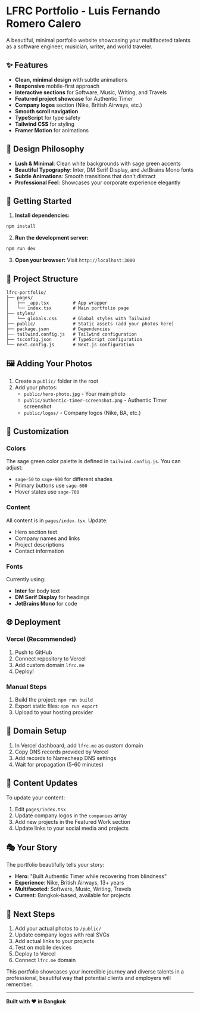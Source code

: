 # LFRC Portfolio - Luis Fernando Romero Calero

A beautiful, minimal portfolio website showcasing your multifaceted talents as a software engineer, musician, writer, and world traveler.

## ✨ Features

- **Clean, minimal design** with subtle animations
- **Responsive** mobile-first approach
- **Interactive sections** for Software, Music, Writing, and Travels
- **Featured project showcase** for Authentic Timer
- **Company logos** section (Nike, British Airways, etc.)
- **Smooth scroll navigation**
- **TypeScript** for type safety
- **Tailwind CSS** for styling
- **Framer Motion** for animations

## 🎨 Design Philosophy

- **Lush & Minimal**: Clean white backgrounds with sage green accents
- **Beautiful Typography**: Inter, DM Serif Display, and JetBrains Mono fonts
- **Subtle Animations**: Smooth transitions that don't distract
- **Professional Feel**: Showcases your corporate experience elegantly

## 🚀 Getting Started

1. **Install dependencies:**
```bash
npm install
```

2. **Run the development server:**
```bash
npm run dev
```

3. **Open your browser:**
Visit `http://localhost:3000`

## 📁 Project Structure

```
lfrc-portfolio/
├── pages/
│   ├── _app.tsx         # App wrapper
│   └── index.tsx        # Main portfolio page
├── styles/
│   └── globals.css      # Global styles with Tailwind
├── public/              # Static assets (add your photos here)
├── package.json         # Dependencies
├── tailwind.config.js   # Tailwind configuration
├── tsconfig.json        # TypeScript configuration
└── next.config.js       # Next.js configuration
```

## 🖼️ Adding Your Photos

1. Create a `public/` folder in the root
2. Add your photos:
   - `public/hero-photo.jpg` - Your main photo
   - `public/authentic-timer-screenshot.png` - Authentic Timer screenshot
   - `public/logos/` - Company logos (Nike, BA, etc.)

## 🎯 Customization

### Colors
The sage green color palette is defined in `tailwind.config.js`. You can adjust:
- `sage-50` to `sage-900` for different shades
- Primary buttons use `sage-600`
- Hover states use `sage-700`

### Content
All content is in `pages/index.tsx`. Update:
- Hero section text
- Company names and links
- Project descriptions
- Contact information

### Fonts
Currently using:
- **Inter** for body text
- **DM Serif Display** for headings
- **JetBrains Mono** for code

## 🌐 Deployment

### Vercel (Recommended)
1. Push to GitHub
2. Connect repository to Vercel
3. Add custom domain `lfrc.me`
4. Deploy!

### Manual Steps
1. Build the project: `npm run build`
2. Export static files: `npm run export`
3. Upload to your hosting provider

## 🔧 Domain Setup

1. In Vercel dashboard, add `lfrc.me` as custom domain
2. Copy DNS records provided by Vercel
3. Add records to Namecheap DNS settings
4. Wait for propagation (5-60 minutes)

## 📝 Content Updates

To update your content:
1. Edit `pages/index.tsx`
2. Update company logos in the `companies` array
3. Add new projects in the Featured Work section
4. Update links to your social media and projects

## 🎭 Your Story

The portfolio beautifully tells your story:
- **Hero**: "Built Authentic Timer while recovering from blindness"
- **Experience**: Nike, British Airways, 13+ years
- **Multifaceted**: Software, Music, Writing, Travels
- **Current**: Bangkok-based, available for projects

## 🚀 Next Steps

1. Add your actual photos to `/public/`
2. Update company logos with real SVGs
3. Add actual links to your projects
4. Test on mobile devices
5. Deploy to Vercel
6. Connect `lfrc.me` domain

This portfolio showcases your incredible journey and diverse talents in a professional, beautiful way that potential clients and employers will remember.

---

**Built with ❤️ in Bangkok** 